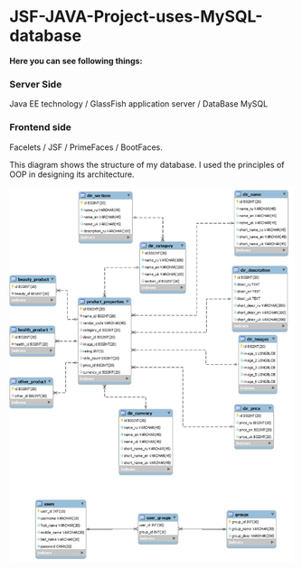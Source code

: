 # JSF-JAVA-Project-uses-MySQL-database

<p><b>Here you can see following things: </b></p>
 
 <h3> Server Side</h3> 
 
 Java EE technology /  GlassFish application server /  DataBase MySQL

 <h3>Frontend side</h3>  
 
Facelets / JSF / PrimeFaces / BootFaces.
 
<p>This diagram shows the structure of my database. I used the principles of OOP in designing its architecture.</p>



![Image alt](https://github.com/Viacheslav77/JSF-JAVA-Project/blob/master/web/resources/images/db1.png)
